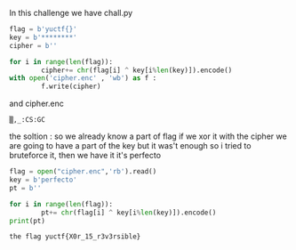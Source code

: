 In this challenge we have chall.py
```python
flag = b'yuctf{}'
key = b'********'
cipher = b''

for i in range(len(flag)):
        cipher+= chr(flag[i] ^ key[i%len(key)]).encode()
with open('cipher.enc' , 'wb') as f :
        f.write(cipher)

```
and cipher.enc
```
▒,_:CS:GC
```
the soltion : so we already know a part of flag if we xor it with the cipher we are going to have a part of the key
but it was't enough so i tried to bruteforce it, then we have it it's perfecto
```python
flag = open("cipher.enc",'rb').read()
key = b'perfecto'
pt = b''

for i in range(len(flag)):
        pt+= chr(flag[i] ^ key[i%len(key)]).encode()
print(pt)

```

```text
the flag yuctf{X0r_15_r3v3rsible}
```
